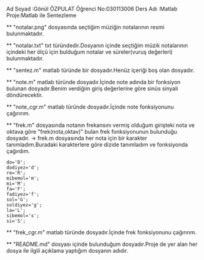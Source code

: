﻿Ad Soyad  :Gönül ÖZPULAT
Öğrenci No:030113006
Ders Adı  :Matlab
Proje:Matlab ile Sentezleme

** "notalar.png" dosyasında seçtiğim müziğin notalarının resmi bulunmaktadır.

** "notalar.txt" txt türündedir.Dosyanın içinde seçtiğim müzik notalarının içindeki her ölçü için bulduğum notalar ve süreler(vuruş değerleri) bulunmaktadır.

** "sentez.m" matlab türünde bir dosyadır.Henüz içeriği boş olan dosyadır.

** "note.m"  matlab türünde dosyadır.İçinde note adında bir fonksiyon bulunan dosyadır.Benim verdiğim giriş değerlerine göre sinüs sinyali döndürecektir.

** "note_cgr.m" matlab türünde dosyadır.İçinde note fonksiyonunu çağırırım. 

** "frek.m"  dosyasında notanın frekansını vermiş olduğum girişteki nota ve oktava göre "frek(nota,oktav)" bulan frek fonksiyonunun bulunduğu dosyadır. 
    -> frek.m dosyasında her nota için bir karakter tanımladım.Buradaki karakterlere göre dizide tanımladım ve fonksiyonda çağırdım.

    do='D'; 
    dodiyez='d';
    re='R';
    mibemol='m';
    mi='M';
    fa='F';
    fadiyez='f';
    sol='G';
    soldiyez='g';
    la='L';
    sibemol='s';
    si='S';

** "frek_cgr.m" matlab türünde dosyadır.İçinde frek fonksiyonunu çağırırım.

** "README.md" dosyası içinde bulunduğum dosyadır.Proje de yer alan her dosya ile ilgili açıklama yaptığım dosyanın adıdır.

